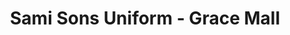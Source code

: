 ---
title: "Sami Sons Uniform - Grace Mall"
url: /karachi/sami-sons-uniform-grace-mall/
shop: Kleidung
---